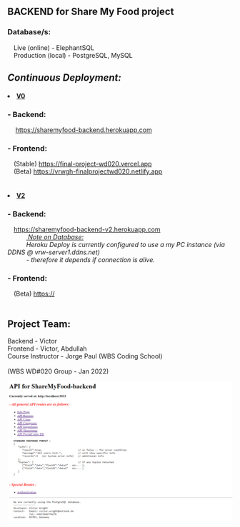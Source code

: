 ## BACKEND for Share My Food project

<h3>Database/s:</h3> 
  &emsp;Live (online) - ElephantSQL  <br>
  &emsp;Production (local) - PostgreSQL, MySQL

<br>

## <i> Continuous Deployment:</i>

<u><h4><li>V0</li></h4></u>

<h3>- Backend:</h3>
  &emsp; <a href="https://sharemyfood-backend.herokuapp.com" target="_blank">https://sharemyfood-backend.herokuapp.com</a><br>
<h3>- Frontend:</h3>
  &emsp;(Stable) <a href="https://final-project-wd020.vercel.app" target="_blank">https://final-project-wd020.vercel.app</a><br>
  &emsp;(Beta) <a href="https://vrwgh-finalprojectwd020.netlify.app" target="_blank">https://vrwgh-finalprojectwd020.netlify.app</a><br>
<br>
<u><h4><li>V2</li></h4></u>
<h3>- Backend:</h3>
&emsp;<a href="https://sharemyfood-backend-v2.herokuapp.com" target="_blank">https://sharemyfood-backend-v2.herokuapp.com</a><br>
  &emsp;&emsp;&emsp;<u><i> Note on Database: </u><br>
  &emsp;&emsp;&emsp;Heroku Deploy is currently configured to use a my PC instance (via DDNS @ vrw-server1.ddns.net)<br>
  &emsp;&emsp;&emsp;- therefore it depends if connection is alive.</i><br>
<h3>- Frontend:</h3>
  &emsp;(Beta) <a href="https://" target="_blank">https://</a><br>
<br>

## Project Team:

Backend - Victor<br>
Frontend - Victor, Abdullah<br>
Course Instructor - Jorge Paul (WBS Coding School)<br>
<br>
(WBS WD#020 Group - Jan 2022)<br>

![](https://github.com/vrw-GH/sharemyfood-backend/blob/12df2b5f36d617ee408eef435e23ad8db9da5987/public/site_img.png)
